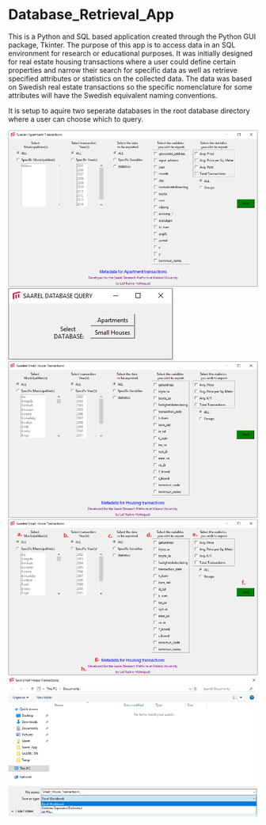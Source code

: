 # Database_Retrieval_App
This is a Python and SQL based application created through the Python GUI package, Tkinter. 
The purpose of this app is to access data in an SQL environment for research or educational purposes. It was initially designed for real estate housing transactions where a user could define certain properties and narrow their search for specific data as well as retrieve specified attributes or statistics on the collected data. The data was based on Swedish real estate transactions so the specific nomenclature for some attributes will have the Swedish equivalent naming conventions.

It is setup to aquire two seperate databases in the root database directory where a user can choose which to query.

![](https://github.com/geolime/Database_Retrieval_App/blob/master/Apartment_Window.PNG)
![](https://github.com/geolime/Database_Retrieval_App/blob/master/Database_Window.PNG)
![](https://github.com/geolime/Database_Retrieval_App/blob/master/Small_House_Window.PNG)
![](https://github.com/geolime/Database_Retrieval_App/blob/master/Transaction_Window_meta.png)
![](https://github.com/geolime/Database_Retrieval_App/blob/master/Save_As_Type.PNG)
